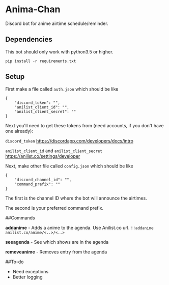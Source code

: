 # Anima-Chan
Discord bot for anime airtime schedule/reminder.

## Dependencies
This bot should only work with python3.5 or higher.

`pip install -r requirements.txt`

## Setup
First make a file called `auth.json` which should be like
```
{
	"discord_token": "",
	"anilist_client_id": "",
	"anilist_client_secret": ""
}
```

Next you'll need to get these tokens from (need accounts, if you don't have one already):

`discord_token`  https://discordapp.com/developers/docs/intro

`anilist_client_id` and `anilist_client_secret`  https://anilist.co/settings/developer


Next, make other file called `config.json` which should be like
```
{
	"discord_channel_id": "",
	"command_prefix": ""
}
```
The first is the channel ID where the bot will announce the airtimes.

The second is your preferred command prefix.


##Commands


**addanime** - Adds a anime to the agenda. Use Anilist.co url. 	`!!addanime anilist.co/anime/<..>/<..>`

**seeagenda** - See which shows are in the agenda

**removeanime** - Removes entry from the agenda




##To-do

* Need exceptions
* Better logging
